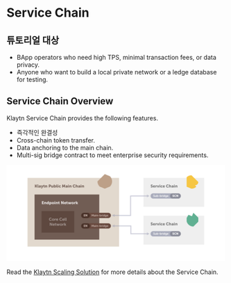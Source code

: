 # Service Chain

## 튜토리얼 대상

- BApp operators who need high TPS, minimal transaction fees, or data privacy.
- Anyone who want to build a local private network or a ledge database for testing.

## Service Chain Overview

Klaytn Service Chain provides the following features.

- 즉각적인 완결성
- Cross-chain token transfer.
- Data anchoring to the main chain.
- Multi-sig bridge contract to meet enterprise security requirements.

![](../../klaytn/images/sc_connection.png)


Read the [Klaytn Scaling Solution](../../klaytn/scaling-solutions.md) for more details about the Service Chain.
